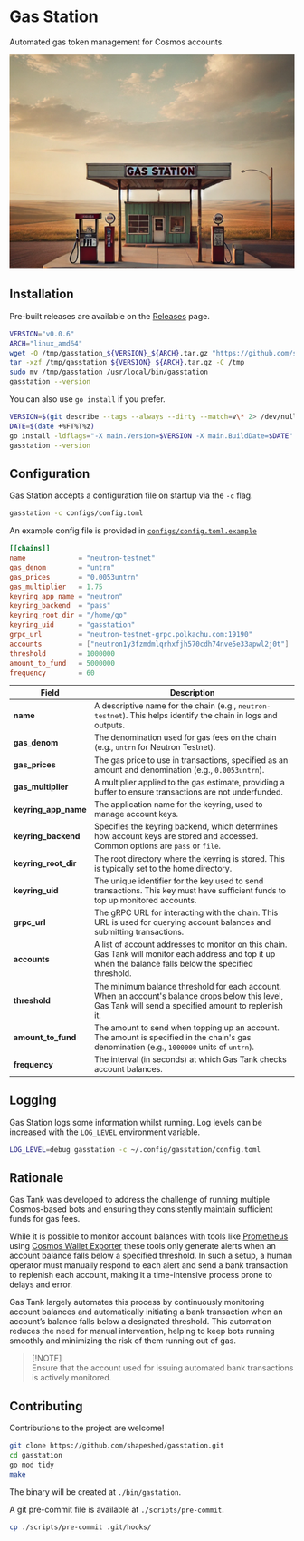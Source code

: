 # Gas Station

Automated gas token management for Cosmos accounts.

![Gas Station](assets/gasstation.png)

## Installation

Pre-built releases are available on the [Releases][4] page.

```sh
VERSION="v0.0.6"
ARCH="linux_amd64" 
wget -O /tmp/gasstation_${VERSION}_${ARCH}.tar.gz "https://github.com/shapeshed/gasstation/releases/download/${VERSION}/gasstation_${VERSION}_${ARCH}.tar.gz"
tar -xzf /tmp/gasstation_${VERSION}_${ARCH}.tar.gz -C /tmp
sudo mv /tmp/gasstation /usr/local/bin/gasstation
gasstation --version
```

You can also use `go install` if you prefer.

```sh
VERSION=$(git describe --tags --always --dirty --match=v\* 2> /dev/null || echo v0)
DATE=$(date +%FT%T%z)
go install -ldflags="-X main.Version=$VERSION -X main.BuildDate=$DATE" github.com/shapeshed/gasstation/cmd/gasstation@latest
gasstation --version
```

## Configuration

Gas Station accepts a configuration file on startup via the `-c` flag.

```sh
gasstation -c configs/config.toml
```

An example config file is provided in [`configs/config.toml.example`][3]

```toml
[[chains]]
name             = "neutron-testnet"
gas_denom        = "untrn"
gas_prices       = "0.0053untrn"
gas_multiplier   = 1.75
keyring_app_name = "neutron"
keyring_backend  = "pass"
keyring_root_dir = "/home/go"
keyring_uid      = "gasstation"
grpc_url         = "neutron-testnet-grpc.polkachu.com:19190"
accounts         = ["neutron1y3fzmdmlqrhxfjh570cdh74nve5e33apwl2j0t"]
threshold        = 1000000
amount_to_fund   = 5000000
frequency        = 60
```

| Field                | Description                                                                                                                                                  |
| -------------------- | ------------------------------------------------------------------------------------------------------------------------------------------------------------ |
| **name**             | A descriptive name for the chain (e.g., `neutron-testnet`). This helps identify the chain in logs and outputs.                                               |
| **gas_denom**        | The denomination used for gas fees on the chain (e.g., `untrn` for Neutron Testnet).                                                                         |
| **gas_prices**       | The gas price to use in transactions, specified as an amount and denomination (e.g., `0.0053untrn`).                                                         |
| **gas_multiplier**   | A multiplier applied to the gas estimate, providing a buffer to ensure transactions are not underfunded.                                                     |
| **keyring_app_name** | The application name for the keyring, used to manage account keys.                                                                                           |
| **keyring_backend**  | Specifies the keyring backend, which determines how account keys are stored and accessed. Common options are `pass` or `file`.                               |
| **keyring_root_dir** | The root directory where the keyring is stored. This is typically set to the home directory.                                                                 |
| **keyring_uid**      | The unique identifier for the key used to send transactions. This key must have sufficient funds to top up monitored accounts.                               |
| **grpc_url**         | The gRPC URL for interacting with the chain. This URL is used for querying account balances and submitting transactions.                                     |
| **accounts**         | A list of account addresses to monitor on this chain. Gas Tank will monitor each address and top it up when the balance falls below the specified threshold. |
| **threshold**        | The minimum balance threshold for each account. When an account's balance drops below this level, Gas Tank will send a specified amount to replenish it.     |
| **amount_to_fund**   | The amount to send when topping up an account. The amount is specified in the chain's gas denomination (e.g., `1000000` units of `untrn`).                   |
| **frequency**        | The interval (in seconds) at which Gas Tank checks account balances.                                                                                         |

## Logging

Gas Station logs some information whilst running. Log levels can be increased
with the `LOG_LEVEL` environment variable.

```sh
LOG_LEVEL=debug gasstation -c ~/.config/gasstation/config.toml
```

## Rationale

Gas Tank was developed to address the challenge of running multiple Cosmos-based
bots and ensuring they consistently maintain sufficient funds for gas fees.

While it is possible to monitor account balances with tools like [Prometheus][1]
using [Cosmos Wallet Exporter][2] these tools only generate alerts when an
account balance falls below a specified threshold. In such a setup, a human
operator must manually respond to each alert and send a bank transaction to
replenish each account, making it a time-intensive process prone to delays and
error.

Gas Tank largely automates this process by continuously monitoring account
balances and automatically initiating a bank transaction when an account’s
balance falls below a designated threshold. This automation reduces the need for
manual intervention, helping to keep bots running smoothly and minimizing the
risk of them running out of gas.

> [!NOTE]\
> Ensure that the account used for issuing automated bank transactions is
> actively monitored.

## Contributing

Contributions to the project are welcome!

```sh
git clone https://github.com/shapeshed/gasstation.git
cd gasstation
go mod tidy
make
```

The binary will be created at `./bin/gastation`.

A git pre-commit file is available at `./scripts/pre-commit`.

```sh
cp ./scripts/pre-commit .git/hooks/
```

[1]: https://prometheus.io/
[2]: https://github.com/QuokkaStake/cosmos-wallets-exporter
[3]: configs/config.toml.example
[4]: https://github.com/shapeshed/gasstation/releases
